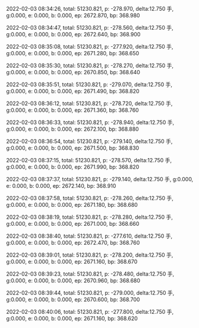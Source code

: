 2022-02-03 08:34:26, total: 51230.821, p: -278.970, delta:12.750 手, g:0.000, e: 0.000, b: 0.000, ep: 2672.870, bp: 368.980

2022-02-03 08:34:47, total: 51230.821, p: -278.560, delta:12.750 手, g:0.000, e: 0.000, b: 0.000, ep: 2672.640, bp: 368.900

2022-02-03 08:35:08, total: 51230.821, p: -277.920, delta:12.750 手, g:0.000, e: 0.000, b: 0.000, ep: 2671.280, bp: 368.650

2022-02-03 08:35:30, total: 51230.821, p: -278.270, delta:12.750 手, g:0.000, e: 0.000, b: 0.000, ep: 2670.850, bp: 368.640

2022-02-03 08:35:51, total: 51230.821, p: -279.070, delta:12.750 手, g:0.000, e: 0.000, b: 0.000, ep: 2671.490, bp: 368.820

2022-02-03 08:36:12, total: 51230.821, p: -278.720, delta:12.750 手, g:0.000, e: 0.000, b: 0.000, ep: 2671.360, bp: 368.760

2022-02-03 08:36:33, total: 51230.821, p: -278.940, delta:12.750 手, g:0.000, e: 0.000, b: 0.000, ep: 2672.100, bp: 368.880

2022-02-03 08:36:54, total: 51230.821, p: -279.140, delta:12.750 手, g:0.000, e: 0.000, b: 0.000, ep: 2671.500, bp: 368.830

2022-02-03 08:37:15, total: 51230.821, p: -278.570, delta:12.750 手, g:0.000, e: 0.000, b: 0.000, ep: 2671.990, bp: 368.820

2022-02-03 08:37:37, total: 51230.821, p: -279.140, delta:12.750 手, g:0.000, e: 0.000, b: 0.000, ep: 2672.140, bp: 368.910

2022-02-03 08:37:58, total: 51230.821, p: -278.260, delta:12.750 手, g:0.000, e: 0.000, b: 0.000, ep: 2671.180, bp: 368.680

2022-02-03 08:38:19, total: 51230.821, p: -278.280, delta:12.750 手, g:0.000, e: 0.000, b: 0.000, ep: 2671.000, bp: 368.660

2022-02-03 08:38:40, total: 51230.821, p: -277.610, delta:12.750 手, g:0.000, e: 0.000, b: 0.000, ep: 2672.470, bp: 368.760

2022-02-03 08:39:01, total: 51230.821, p: -278.200, delta:12.750 手, g:0.000, e: 0.000, b: 0.000, ep: 2671.160, bp: 368.670

2022-02-03 08:39:23, total: 51230.821, p: -278.480, delta:12.750 手, g:0.000, e: 0.000, b: 0.000, ep: 2670.960, bp: 368.680

2022-02-03 08:39:44, total: 51230.821, p: -279.000, delta:12.750 手, g:0.000, e: 0.000, b: 0.000, ep: 2670.600, bp: 368.700

2022-02-03 08:40:06, total: 51230.821, p: -277.800, delta:12.750 手, g:0.000, e: 0.000, b: 0.000, ep: 2671.160, bp: 368.620